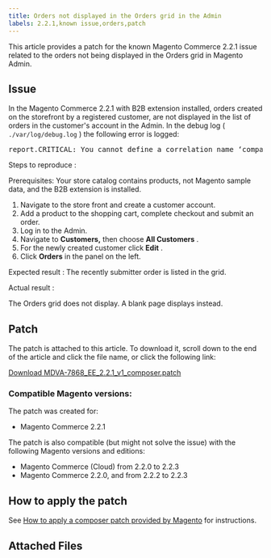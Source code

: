 ```yaml
---
title: Orders not displayed in the Orders grid in the Admin
labels: 2.2.1,known issue,orders,patch
---
```


This article provides a patch for the known Magento Commerce 2.2.1 issue related to the orders not being displayed in the Orders grid in Magento Admin.

## Issue

In the Magento Commerce 2.2.1 with B2B extension installed, orders created on the storefront by a registered customer, are not displayed in the list of orders in the customer's account in the Admin. In the debug log ( `./var/log/debug.log` ) the following error is logged:

<pre>report.CRITICAL: You cannot define a correlation name ‘company_order’ more than once</pre>

 <span class="wysiwyg-underline">Steps to reproduce</span> :

Prerequisites: Your store catalog contains products, not Magento sample data, and the B2B extension is installed.

1. Navigate to the store front and create a customer account.
1. Add a product to the shopping cart, complete checkout and submit an order.
1. Log in to the Admin.
1. Navigate to **Customers,** then choose **All Customers** .
1. For the newly created customer click **Edit** .
1. Click **Orders** in the panel on the left.

 <span class="wysiwyg-underline">Expected result</span> : The recently submitter order is listed in the grid.

 <span class="wysiwyg-underline">Actual result</span> :

The Orders grid does not display. A blank page displays instead.

## Patch

The patch is attached to this article. To download it, scroll down to the end of the article and click the file name, or click the following link:

 [Download MDVA-7868\_EE\_2.2.1\_v1\_composer.patch](https://support.magento.com/hc/en-us/article_attachments/360024291991/MDVA-7868_EE_2.2.1_v1_composer.patch) 

### Compatible Magento versions:

The patch was created for:

* Magento Commerce 2.2.1

The patch is also compatible (but might not solve the issue) with the following Magento versions and editions:

* Magento Commerce (Cloud) from 2.2.0 to 2.2.3
* Magento Commerce 2.2.0, and from 2.2.2 to 2.2.3

## How to apply the patch

See [How to apply a composer patch provided by Magento](https://support.magento.com/hc/en-us/articles/360028367731) for instructions.

## Attached Files
